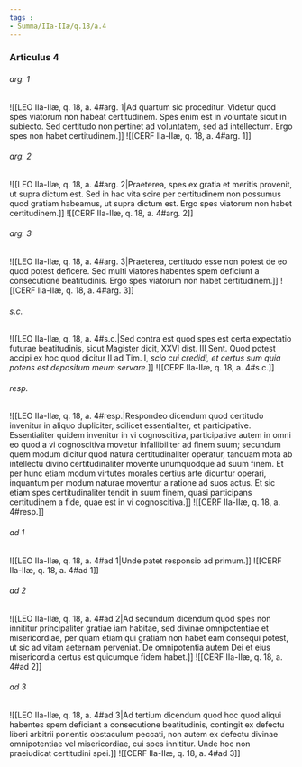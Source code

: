 ```yaml
---
tags : 
- Summa/IIa-IIæ/q.18/a.4
---
```


### Articulus 4

###### arg. 1
![[LEO IIa-IIæ, q. 18, a. 4#arg. 1|Ad quartum sic proceditur. Videtur quod spes viatorum non habeat certitudinem. Spes enim est in voluntate sicut in subiecto. Sed certitudo non pertinet ad voluntatem, sed ad intellectum. Ergo spes non habet certitudinem.]]
![[CERF IIa-IIæ, q. 18, a. 4#arg. 1]]

###### arg. 2
![[LEO IIa-IIæ, q. 18, a. 4#arg. 2|Praeterea, spes ex gratia et meritis provenit, ut supra dictum est. Sed in hac vita scire per certitudinem non possumus quod gratiam habeamus, ut supra dictum est. Ergo spes viatorum non habet certitudinem.]]
![[CERF IIa-IIæ, q. 18, a. 4#arg. 2]]

###### arg. 3
![[LEO IIa-IIæ, q. 18, a. 4#arg. 3|Praeterea, certitudo esse non potest de eo quod potest deficere. Sed multi viatores habentes spem deficiunt a consecutione beatitudinis. Ergo spes viatorum non habet certitudinem.]]
![[CERF IIa-IIæ, q. 18, a. 4#arg. 3]]

###### s.c.
![[LEO IIa-IIæ, q. 18, a. 4#s.c.|Sed contra est quod spes est certa expectatio futurae beatitudinis, sicut Magister dicit, XXVI dist. III Sent. Quod potest accipi ex hoc quod dicitur II ad Tim. I, *scio cui credidi, et certus sum quia potens est depositum meum servare*.]]
![[CERF IIa-IIæ, q. 18, a. 4#s.c.]]

###### resp.
![[LEO IIa-IIæ, q. 18, a. 4#resp.|Respondeo dicendum quod certitudo invenitur in aliquo dupliciter, scilicet essentialiter, et participative. Essentialiter quidem invenitur in vi cognoscitiva, participative autem in omni eo quod a vi cognoscitiva movetur infallibiliter ad finem suum; secundum quem modum dicitur quod natura certitudinaliter operatur, tanquam mota ab intellectu divino certitudinaliter movente unumquodque ad suum finem. Et per hunc etiam modum virtutes morales certius arte dicuntur operari, inquantum per modum naturae moventur a ratione ad suos actus. Et sic etiam spes certitudinaliter tendit in suum finem, quasi participans certitudinem a fide, quae est in vi cognoscitiva.]]
![[CERF IIa-IIæ, q. 18, a. 4#resp.]]

###### ad 1
![[LEO IIa-IIæ, q. 18, a. 4#ad 1|Unde patet responsio ad primum.]]
![[CERF IIa-IIæ, q. 18, a. 4#ad 1]]

###### ad 2
![[LEO IIa-IIæ, q. 18, a. 4#ad 2|Ad secundum dicendum quod spes non innititur principaliter gratiae iam habitae, sed divinae omnipotentiae et misericordiae, per quam etiam qui gratiam non habet eam consequi potest, ut sic ad vitam aeternam perveniat. De omnipotentia autem Dei et eius misericordia certus est quicumque fidem habet.]]
![[CERF IIa-IIæ, q. 18, a. 4#ad 2]]

###### ad 3
![[LEO IIa-IIæ, q. 18, a. 4#ad 3|Ad tertium dicendum quod hoc quod aliqui habentes spem deficiant a consecutione beatitudinis, contingit ex defectu liberi arbitrii ponentis obstaculum peccati, non autem ex defectu divinae omnipotentiae vel misericordiae, cui spes innititur. Unde hoc non praeiudicat certitudini spei.]]
![[CERF IIa-IIæ, q. 18, a. 4#ad 3]]

